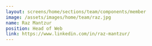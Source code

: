 ```yaml
---
layout: screens/home/sections/team/components/member
image: /assets/images/home/team/raz.jpg
name: Raz Mantzur
position: Head of Web
link: https://www.linkedin.com/in/raz-mantzur/
---
```


